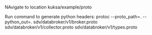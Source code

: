 NAvigate to location kuksa/example/proto

Run command to generate python headers: protoc --proto_path=. --python_out=. sdv/databroker/v1/broker.proto sdv/databroker/v1/collector.proto sdv/databroker/v1/types.proto
